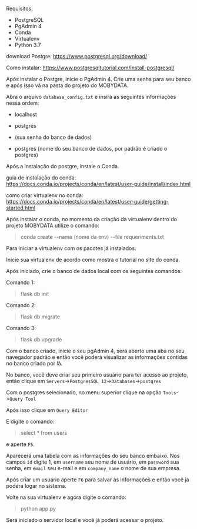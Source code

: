 Requisitos:

- PostgreSQL
- PgAdmin 4
- Conda
- Virtualenv
- Python 3.7

download Postgre: https://www.postgresql.org/download/

Como instalar: https://www.postgresqltutorial.com/install-postgresql/

Após instalar o Postgre, inicie o PgAdmin 4. Crie uma senha para seu banco e após isso vá na pasta do projeto do MOBYDATA. 

Abra o arquivo `database_config.txt` e insira as seguintes informações nessa ordem:

- localhost

- postgres

- (sua senha do banco de dados)

- postgres (nome do seu banco de dados, por padrão é criado o postgres)

Após a instalação do postgre, instale o Conda.

guia de instalação do conda: https://docs.conda.io/projects/conda/en/latest/user-guide/install/index.html

como criar virtualenv no conda: https://docs.conda.io/projects/conda/en/latest/user-guide/getting-started.html

Após instalar o conda, no momento da criação da virtualenv dentro do projeto MOBYDATA utilize o comando:
 
>conda create --name (nome da env) --file requeriments.txt

Para iniciar a virtualenv com os pacotes já instalados.

Inicie sua virtualenv de acordo como mostra o tutorial no site do conda. 

Após iniciado, crie o banco de dados local com os seguintes comandos:

Comando 1:

> flask db init

Comando 2:

> flask db migrate

Comando 3:

> flask db upgrade

Com o banco criado, inicie o seu pgAdmin 4, será aberto uma aba no seu navegador padrão e então você poderá visualizar as informações contidas no banco criado por lá.

No banco, você deve criar seu primeiro usuário para ter acesso ao projeto, então clique em `Servers`->`PostgresSQL 12`->`Databases`->`postgres`

Com o postgres selecionado, no menu superior clique na opção `Tools`->`Query Tool`

Após isso clique em `Query Editor`

E digite o comando:

> select * from users

e aperte `F5`.

Aparecerá uma tabela com as informações do seu banco embaixo. Nos campos 
`id` digite 1, em `username` seu nome de usuário, em `password` sua senha, em `email` seu e-mail e em `company_name` o nome de sua empresa.

Após criar um usuário aperte `F6` para salvar as informações e então você já poderá logar no sistema.

Volte na sua virtualenv e agora digite o comando:

> python app.py

Será iniciado o servidor local e você já poderá acessar o projeto.
